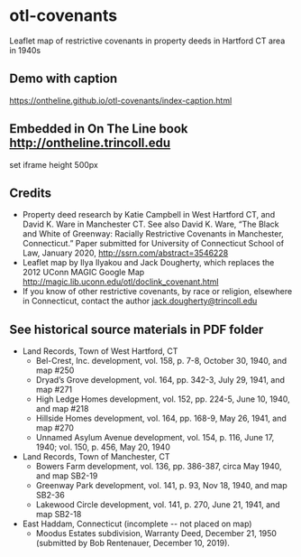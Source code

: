 # otl-covenants
Leaflet map of restrictive covenants in property deeds in Hartford CT area in 1940s

## Demo with caption
https://ontheline.github.io/otl-covenants/index-caption.html

## Embedded in On The Line book http://ontheline.trincoll.edu
set iframe height 500px

## Credits
- Property deed research by Katie Campbell in West Hartford CT, and David K. Ware in Manchester CT. See also David K. Ware, “The Black and White of Greenway: Racially Restrictive Covenants in Manchester, Connecticut.” Paper submitted for University of Connecticut School of Law, January 2020, http://ssrn.com/abstract=3546228
- Leaflet map by Ilya Ilyakou and Jack Dougherty, which replaces the 2012 UConn MAGIC Google Map http://magic.lib.uconn.edu/otl/doclink_covenant.html
- If you know of other restrictive covenants, by race or religion, elsewhere in Connecticut, contact the author [jack.dougherty@trincoll.edu](mailto:jack.dougherty@trincoll.edu)

## See historical source materials in PDF folder
- Land Records, Town of West Hartford, CT
  - Bel-Crest, Inc. development, vol. 158, p. 7-8, October 30, 1940, and map #250
  - Dryad’s Grove development, vol. 164, pp. 342-3, July 29, 1941, and map #271
  - High Ledge Homes development, vol. 152, pp. 224-5, June 10, 1940, and map #218
  - Hillside Homes development, vol. 164, pp. 168-9, May 26, 1941, and map #270
  - Unnamed Asylum Avenue development, vol. 154, p. 116, June 17, 1940; vol. 150, p. 456, May 20, 1940
- Land Records, Town of Manchester, CT
  - Bowers Farm development, vol. 136, pp. 386-387, circa May 1940, and map SB2-19
  - Greenway Park development, vol. 141, p. 93, Nov 18, 1940, and map SB2-36
  - Lakewood Circle development, vol. 141, p. 270, June 21, 1941, and map SB2-18
- East Haddam, Connecticut (incomplete -- not placed on map)
  - Moodus Estates subdivision, Warranty Deed, December 21, 1950 (submitted by Bob Rentenauer, December 10, 2019).
